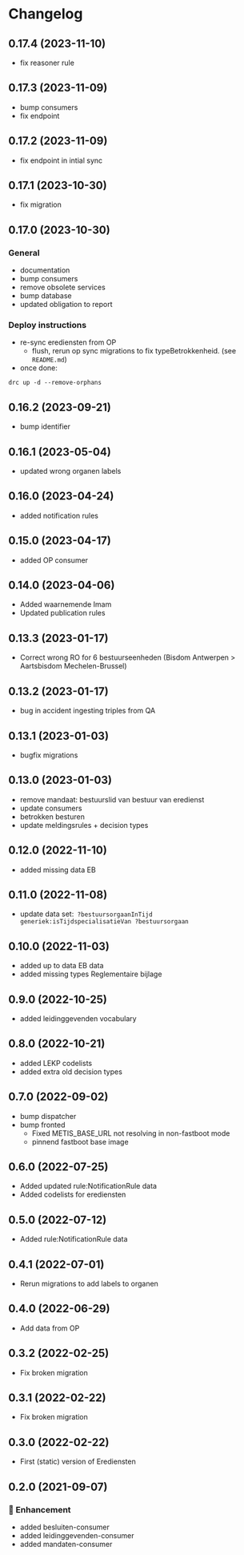 # Changelog
## 0.17.4 (2023-11-10)
- fix reasoner rule
## 0.17.3 (2023-11-09)
- bump consumers
- fix endpoint
## 0.17.2 (2023-11-09)
- fix endpoint in intial sync
## 0.17.1 (2023-10-30)
- fix migration
## 0.17.0 (2023-10-30)
### General
 - documentation
 - bump consumers
 - remove obsolete services
 - bump database
 - updated obligation to report
### Deploy instructions
  - re-sync erediensten from OP
    - flush, rerun op sync migrations to fix typeBetrokkenheid. (see `README.md`)
  - once done:
  ```
  drc up -d --remove-orphans
  ```
## 0.16.2 (2023-09-21)
 - bump identifier
## 0.16.1 (2023-05-04)
 - updated wrong organen labels
## 0.16.0 (2023-04-24)
 - added notification rules
## 0.15.0 (2023-04-17)
 - added OP consumer
## 0.14.0 (2023-04-06)
 - Added waarnemende Imam
 - Updated publication rules
## 0.13.3 (2023-01-17)
- Correct wrong RO for 6 bestuurseenheden (Bisdom Antwerpen > Aartsbisdom Mechelen-Brussel)
## 0.13.2 (2023-01-17)
- bug in accident ingesting triples from QA
## 0.13.1 (2023-01-03)
- bugfix migrations
## 0.13.0 (2023-01-03)
- remove mandaat: bestuurslid van bestuur van eredienst
- update consumers
- betrokken besturen
- update meldingsrules + decision types
## 0.12.0 (2022-11-10)
- added missing data EB
## 0.11.0 (2022-11-08)
- update data set:` ?bestuursorgaanInTijd generiek:isTijdspecialisatieVan ?bestuursorgaan`
## 0.10.0 (2022-11-03)
- added up to data EB data
- added missing types Reglementaire bijlage
## 0.9.0 (2022-10-25)
- added leidinggevenden vocabulary

## 0.8.0 (2022-10-21)
- added LEKP codelists
- added extra old decision types
## 0.7.0 (2022-09-02)
- bump dispatcher
- bump fronted
  - Fixed METIS_BASE_URL not resolving in non-fastboot mode
  - pinnend fastboot base image
## 0.6.0 (2022-07-25)
- Added updated rule:NotificationRule data
- Added codelists for erediensten
## 0.5.0 (2022-07-12)
- Added rule:NotificationRule data
## 0.4.1 (2022-07-01)
- Rerun migrations to add labels to organen

## 0.4.0 (2022-06-29)
- Add data from OP

## 0.3.2 (2022-02-25)
- Fix broken migration

## 0.3.1 (2022-02-22)
- Fix broken migration

## 0.3.0 (2022-02-22)
- First (static) version of Erediensten

## 0.2.0 (2021-09-07)

### :rocket: Enhancement
 - added besluiten-consumer
 - added leidinggevenden-consumer
 - added mandaten-consumer
